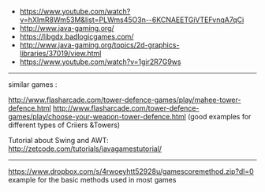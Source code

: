 * https://www.youtube.com/watch?v=hXImR8Wm53M&list=PLWms45O3n--6KCNAEETGiVTEFvnqA7qCi
* http://www.java-gaming.org/
* https://libgdx.badlogicgames.com/
* http://www.java-gaming.org/topics/2d-graphics-libraries/37019/view.html
* https://www.youtube.com/watch?v=1gir2R7G9ws



---------------------------------------------------------------------------------------
similar games :

http://www.flasharcade.com/tower-defence-games/play/mahee-tower-defence.html
http://www.flasharcade.com/tower-defence-games/play/choose-your-weapon-tower-defence.html (good examples for different types of Criiers  &Towers)


Tutorial about Swing and AWT:
http://zetcode.com/tutorials/javagamestutorial/

------------------------------------------------------------------------------------------
https://www.dropbox.com/s/4rwoeyhtt52928u/gamescoremethod.zip?dl=0                 example for the basic methods used in most games


